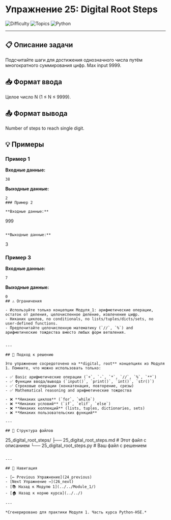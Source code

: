 # Упражнение 25: Digital Root Steps

![Difficulty](https://img.shields.io/badge/Difficulty-Module%201-green)
![Topics](https://img.shields.io/badge/Topics-digital%2C%20root-blue)
![Python](https://img.shields.io/badge/Python-Module%201%20Concepts-yellow)

---

## 📋 Описание задачи

Подсчитайте шаги для достижения однозначного числа путём многократного суммирования цифр. Max input 9999.
## 📥 Формат ввода

Целое число N (1 ≤ N ≤ 9999).
## 📤 Формат вывода

Number of steps to reach single digit.
## 💡 Примеры

### Пример 1

**Входные данные:**
```
38
```

**Выходные данные:**
```
2
### Пример 2

**Входные данные:**
```
999
```

**Выходные данные:**
```
3
### Пример 3

**Входные данные:**
```
7
```

**Выходные данные:**
```
0
## ⚠️ Ограничения

- Используйте только концепции Модуля_1: арифметические операции, остаток от деления, целочисленное деление, извлечение цифр.
- Никаких циклов, no conditionals, no lists/tuples/dicts/sets, no user-defined functions.
- Предпочитайте целочисленную математику (`//`, `%`) and арифметические тождества вместо любых форм ветвления.


---

## 🎯 Подход к решению

Это упражнение сосредоточено на **digital, root** концепциях из Модуля 1. Помните, что можно использовать только:

- ✅ Basic арифметические операции (`+`, `-`, `*`, `//`, `%`, `**`)
- ✅ Функции ввода/вывода (`input()`, `print()`, `int()`, `str()`)
- ✅ Строковые операции (конкатенация, повторение, срезы)
- ✅ Mathematical reasoning and арифметические тождества

- ❌ **Никаких циклов** (`for`, `while`)
- ❌ **Никаких условий** (`if`, `elif`, `else`)
- ❌ **Никаких коллекций** (lists, tuples, dictionaries, sets)
- ❌ **Никаких пользовательских функций**

---

## 📁 Структура файлов
```
25_digital_root_steps/
├── 25_digital_root_steps.md     # Этот файл с описанием
└── 25_digital_root_steps.py     # Ваш файл с решением
```

---

## 🔗 Навигация

- [← Previous Упражнение](24_previous) 
- [Next Упражнение →](26_next)
- [📚 Назад к Модулю 1](../../Module_1/)
- [🏠 Назад к корню курса](../../)

---

*Сгенерировано для практики Модуля 1. Часть курса Python-HSE.*
